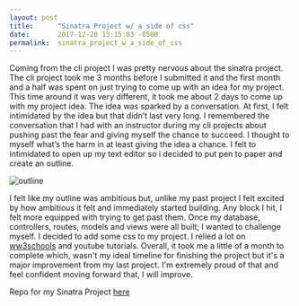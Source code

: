 ```yaml
---
layout: post
title:      "Sinatra Project w/ a side of css"
date:       2017-12-20 13:15:03 -0500
permalink:  sinatra_project_w_a_side_of_css
---
```



Coming from the cli project I was pretty nervous about the sinatra project. The cli project took me 3 months before I submitted it and the first month and a half was spent on just trying to come up with an idea for my project. This time around it was very different, it took me about 2 days to come up with my project idea.
	The idea was sparked by a conversation. At first, I felt intimidated by the idea but that didn’t last very long. I remembered the conversation that I had with an instructor during my cli projects about pushing past the fear and giving myself the chance to succeed. I thought to myself what’s the harm in at least giving the idea a chance. I felt to intimidated to open up my text editor so i decided to put pen to paper and create an outline.
	
![outline](https://imgur.com/a/XWLzW)


I felt like my outline was ambitious but, unlike my past project I felt excited by how ambitious it felt and immediately started building. Any block I hit, I felt more equipped with trying to get past them. Once my database, controllers, routes, models and views were all built; I wanted to challenge myself. I decided to add some css to my project. I relied a lot on [ww3schools](https://www.w3schools.com/css/css_intro.asp) and youtube tutorials. Overall, it took me a little of a month to complete which, wasn't my ideal timeline for finishing the project but it's a major improvement from my last project. I'm extremely proud of that and feel confident moving forward that, I will improve.

Repo for my Sinatra Project [here](https://github.com/Eclecticdynasty/film-forum-sinatra-app)
